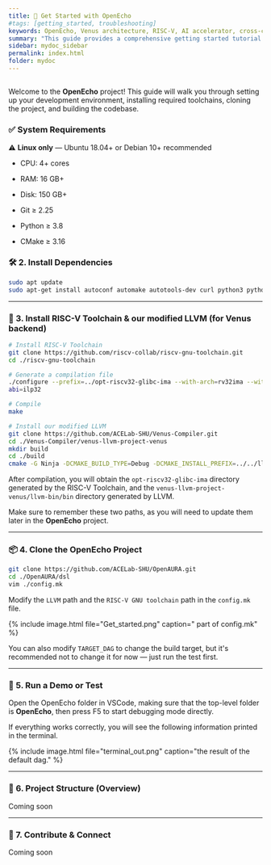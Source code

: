 ```yaml
---
title: 🚀 Get Started with OpenEcho
#tags: [getting_started, troubleshooting]
keywords: OpenEcho, Venus architecture, RISC-V, AI accelerator, cross-compilation, embedded systems, open-source, NPU, software-hardware co-design, performance computing, toolchain setup, build guide, low-latency computing, heterogeneous computing, system-on-chip, edge AI, communication stack, CMake, simulator, real-time systems
summary: "This guide provides a comprehensive getting started tutorial for developers working with the OpenEcho × Venus open-source platform. It covers system requirements, toolchain setup (including RISC-V cross-compilation), code repository cloning, and build instructions. Designed for software-hardware co-design, OpenEcho × Venus targets high-performance, low-latency computing on edge systems integrating communication, AI, and signal processing. Whether you're building on a simulator or real hardware, this guide will help you set up your environment and get started efficiently."
sidebar: mydoc_sidebar
permalink: index.html
folder: mydoc
---
```


## 

Welcome to the **OpenEcho** project! This guide will walk you through setting up your development environment, installing required toolchains, cloning the project, and building the codebase.

### ✅ System Requirements

⚠️ **Linux only** — Ubuntu 18.04+ or Debian 10+ recommended

* CPU: 4+ cores

* RAM: 16 GB+

* Disk: 150 GB+

* Git ≥ 2.25

* Python ≥ 3.8

* CMake ≥ 3.16
  
  

### 🛠 2. Install Dependencies

```bash
sudo apt update
sudo apt-get install autoconf automake autotools-dev curl python3 python3-pip libmpc-dev libmpfr-dev libgmp-dev gawk build-essential bison flex texinfo gperf libtool patchutils bc zlib1g-dev libexpat-dev ninja-build git cmake libglib2.0-dev
```

* * *

### 🔧 3. Install RISC-V Toolchain & our modified LLVM (for Venus backend)

```bash
# Install RISC-V Toolchain
git clone https://github.com/riscv-collab/riscv-gnu-toolchain.git
cd ./riscv-gnu-toolchain

# Generate a compilation file
./configure --prefix=../opt-riscv32-glibc-ima --with-arch=rv32ima --with
abi=ilp32

# Compile
make
```

```bash
# Install our modified LLVM
git clone https://github.com/ACELab-SHU/Venus-Compiler.git
cd ./Venus-Compiler/venus-llvm-project-venus
mkdir build
cd ./build
cmake -G Ninja -DCMAKE_BUILD_TYPE=Debug -DCMAKE_INSTALL_PREFIX=../../llvm-bin -DLLVM_TARGETS_TO_BUILD="RISCV" -DLLVM_CCACHE_BUILD=ON -DLLVM_ENABLE_PROJECTS="clang;llvm" -DLLVM_USE_LINKER=gold -DLLVM_DEFAULT_TARGET_TRIPLE="riscv32-unknown-elf" ../llvm && ninja install
```



After compilation, you will obtain the `opt-riscv32-glibc-ima` directory generated by the RISC-V Toolchain, and the `venus-llvm-project-venus/llvm-bin/bin` directory generated by LLVM.

Make sure to remember these two paths, as you will need to update them later in the **OpenEcho** project.



* * *

### 📦 4. Clone the OpenEcho Project

```bash
git clone https://github.com/ACELab-SHU/OpenAURA.git
cd ./OpenAURA/dsl
vim ./config.mk
```

Modify the `LLVM` path and the `RISC-V GNU toolchain` path in the `config.mk` file.

{% include image.html file="Get_started.png" caption=" part of config.mk" %}

You can also modify `TARGET_DAG` to change the build target, but it's recommended not to change it for now — just run the test first.



* * *

### 🧪 5. Run a Demo or Test

Open the OpenEcho folder in VSCode, making sure that the top-level folder is **OpenEcho**, then press F5 to start debugging mode directly.

If everything works correctly, you will see the following information printed in the terminal.

{% include image.html file="terminal_out.png" caption="the result of the default dag." %}

* * *

### 📁 6. Project Structure (Overview)

Coming soon

* * *

### 🙌 7. Contribute & Connect

Coming soon
